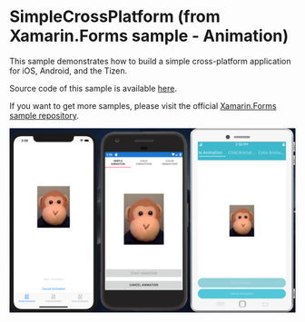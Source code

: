 SimpleCrossPlatform (from Xamarin.Forms sample - Animation)
==============

This sample demonstrates how to build a simple cross-platform application for iOS, Android, and the Tizen. 

Source code of this sample is available [here](https://github.com/Samsung/xamarin-forms-samples/tree/master/UserInterface/Animation/Custom).

If you want to get more samples, please visit the official [Xamarin.Forms sample repository](https://github.com/xamarin/xamarin-forms-samples).

![screenshot](https://raw.githubusercontent.com/rookiejava/sdc2018-tizen-net/master/tutorial/SimpleCrossPlatform/Screenshots/sdc18_xplatform.png "SimpleCrossPlatform")
